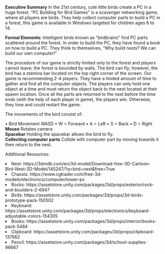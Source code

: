<b>Executive Summary</b>
In the 21st century, cute little birds create a PC in a huge forest. “PC Building for Bird Games” is a scavenger networking game, where all players are birds. They help collect computer parts to build a PC in a forest, this game is available in Windows targeted for children ages 6 to 14. 

<b>Formal Elements:</b>
Intelligent birds known as “birdbrains” find PC parts scattered around the forest. In order to build the PC, they have found a book on how to build a PC. They think to themselves, “Why build nests? We can build our own computer!”

<p>The procedure of our game is strictly limited only to the forest and players cannot leave; the forest is bounded by walls. The bird can fly; however, the bird has a stamina bar located on the top right corner of the screen. Our game is recommending 2-4 players. They have a limited amount of time to gather and find all the computer objects. The players can only hold one object at a time and must return the object back to the nest located at their spawn location. Once all the parts are returned to the nest before the time ends (with the help of each player in game), the players win. Otherwise, they lose and could restart the game.</p>

The movements of the bird consist of:
<p>
•	Bird Movement
<body>
WASD
•	W = Forward
•	A  = Left
•	S  = Back
•	D = Right
</br>
<b>Mouse</b>
Rotates camera
</br>
<b>Spacebar</b>
Holding the spacebar allows the bird to fly.
</br>
<b>Collecting computer parts</b>
Collide with computer part by moving towards it then return to the nest.
</body>
</p>






Additional Resources:
<li>Nest: https://3dmdb.com/en/3d-model/Download-free-3D-Cartoon-Bird-Nest-3D-Model/145247/?q=bird+nest&free=True</li>
<li>Chassis: https://www.cgtrader.com/free-3d-models/electronics/computer/tower-pc</li>
<li>Rocks: https://assetstore.unity.com/packages/3d/props/exterior/rock-and-boulders-2-6947</li>
<li>Birds: https://assetstore.unity.com/packages/3d/props/3d-birds-prototype-pack-150502</li>


<li>Keyboard: https://assetstore.unity.com/packages/3d/props/electronics/keyboard-adjustable-colors-154305</li>
<li>Books: https://assetstore.unity.com/packages/3d/props/interior/books-pack-5484</li>
<li>Clipboard: https://assetstore.unity.com/packages/3d/props/clipboard-137662</li>
<li>Pencil: https://assetstore.unity.com/packages/3d/school-supplies-96667</li>
